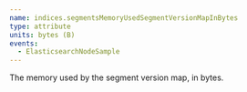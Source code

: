 ```yaml
---
name: indices.segmentsMemoryUsedSegmentVersionMapInBytes
type: attribute
units: bytes (B)
events:
  - ElasticsearchNodeSample
---
```


The memory used by the segment version map, in bytes.